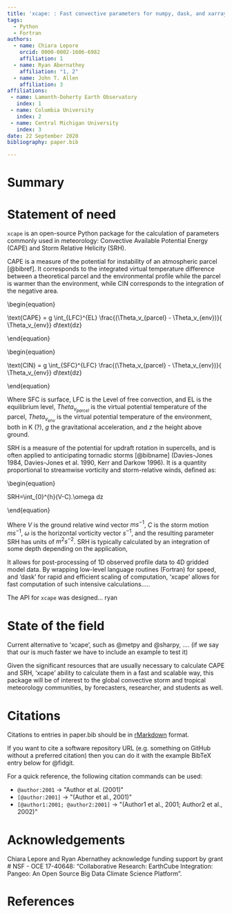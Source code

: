 ```yaml
---
title: 'xcape: : Fast convective parameters for numpy, dask, and xarray'
tags:
  - Python
  - Fortran
authors:
  - name: Chiara Lepore
    orcid: 0000-0002-1606-6982
    affiliation: 1 
  - name: Ryan Abernathey
    affiliation: "1, 2"
  - name: John T. Allen
    affiliation: 3
affiliations:
 - name: Lamonth-Doherty Earth Observatory
   index: 1
 - name: Columbia University
   index: 2
 - name: Central Michigan University
   index: 3
date: 22 September 2020
bibliography: paper.bib

---
```


# Summary


# Statement of need 

`xcape` is an open-source Python package for the calculation of parameters 
commonly used in meteorology: Convective Available Potential Energy (CAPE) and 
Storm Relative Helicity (SRH). 

CAPE is a measure of the potential for instability of an atmospheric parcel [@bibref]. It corresponds to the integrated virtual temperature difference between a theoretical parcel and the environmental profile while the parcel is warmer than the environment, while CIN corresponds to the integration of the negative area. 

\begin{equation}

 \text{CAPE} = g \int_{LFC}^{EL} \frac{(\Theta_v_{parcel} - \Theta_v_{env})}{  \
              \Theta_v_{env}} d\text{dz}

\end{equation}

\begin{equation}

\text{CIN} = g \int_{SFC}^{LFC} \frac{(\Theta_v_{parcel} - \Theta_v_{env})}{  \
              \Theta_v_{env}} d\text{dz}

\end{equation}

Where SFC is surface, LFC is the Level of free convection, and EL is the equilibrium level, $Theta_v_{parcel}$ is the virtual potential temperature of the parcel, $Theta_v_{env}$ is the virtual potential temperature of the environment, both in K (?), $g$ the gravitational acceleration, and $z$ the height above ground. 

SRH is a measure of the potential for updraft rotation in supercells, and is often applied to anticipating tornadic storms [@bibname] (Davies-Jones 1984, Davies-Jones et al. 1990, Kerr and Darkow 1996). It is a quantity proportional to streamwise vorticity and storm-relative winds, defined as: 

\begin{equation}

  SRH=\int_{0}^{h}(V-C).\omega dz   

\end{equation}

Where $V$ is the ground relative wind vector $ms^{-1}$, $C$ is the storm motion $ms^{-1}$, $\omega$ is the horizontal vorticity vector $s^{-1}$, and the resulting parameter SRH has units of $m^{2}s^{-2}$. SRH is typically calculated by an integration of some depth depending on the application,



It allows for post-processing of 1D observed profile data to 4D gridded 
model data. By wrapping low-level language routines (Fortran) for speed, and ‘dask’ for rapid and efficient scaling of computation, ‘xcape’ allows for fast computation of such intensive calculations…..

The API for `xcape` was designed… ryan

# State of the field 
Current alternative to ‘xcape’, such as @metpy and @sharpy, …. (if we say that our is much faster we have to include an example to test it)

Given the significant resources that are usually necessary to calculate CAPE and SRH, ‘xcape’ ability to calculate them in a fast and scalable way, this package will be of interest to the global convective storm and tropical meteorology communities, by forecasters, researcher, and students as well.




# Citations

Citations to entries in paper.bib should be in
[rMarkdown](http://rmarkdown.rstudio.com/authoring_bibliographies_and_citations.html)
format.

If you want to cite a software repository URL (e.g. something on GitHub without a preferred
citation) then you can do it with the example BibTeX entry below for @fidgit.

For a quick reference, the following citation commands can be used:
- `@author:2001`  ->  "Author et al. (2001)"
- `[@author:2001]` -> "(Author et al., 2001)"
- `[@author1:2001; @author2:2001]` -> "(Author1 et al., 2001; Author2 et al., 2002)"


# Acknowledgements

Chiara Lepore and Ryan Abernathey acknowledge funding support by grant # NSF - OCE 17-40648: “Collaborative Research:  EarthCube Integration:  Pangeo:  An Open Source Big Data Climate Science Platform”.

# References
